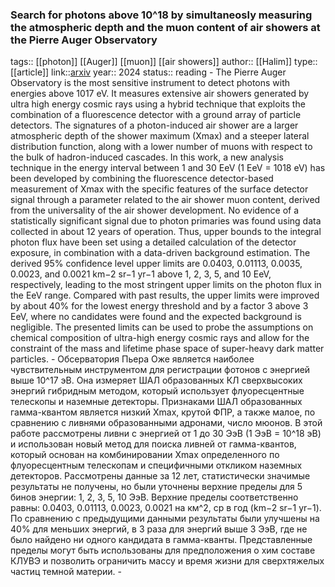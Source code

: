 ### Search for photons above 10^18 by simultaneosly measuring the atmospheric depth and the muon content of air showers at the Pierre Auger Observatory
tags:: [[photon]] [[Auger]] [[muon]] [[air showers]] 
author:: [[Halim]] 
type:: [[article]]
link::[arxiv](https://arxiv.org/pdf/2406.07439)
year:: 2024
status:: reading
	- The Pierre Auger Observatory is the most sensitive instrument to detect photons with energies above 1017 eV. It measures extensive air showers generated by ultra high energy cosmic rays using a hybrid technique that exploits the combination of a fluorescence detector with a ground array of particle detectors. The signatures of a photon-induced air shower are a larger atmospheric depth of the shower maximum (Xmax) and a steeper lateral distribution function, along with a lower number of muons with respect to the bulk of hadron-induced cascades. In this work, a new analysis technique in the energy interval between 1 and 30 EeV (1 EeV = 1018 eV) has been developed by combining the fluorescence detector-based measurement of Xmax with the specific features of the surface detector signal through a parameter related to the air shower muon content, derived from the universality of the air shower development. No evidence of a statistically significant signal due to photon primaries was found using data collected in about 12 years of operation. Thus, upper bounds to the integral photon flux have been set using a detailed calculation of the detector exposure, in combination with a data-driven background estimation. The derived 95% confidence level upper limits are 0.0403, 0.01113, 0.0035, 0.0023, and 0.0021 km−2 sr−1 yr−1 above 1, 2, 3, 5, and 10 EeV, respectively, leading to the most stringent upper limits on the photon flux in the EeV range. Compared with past results, the upper limits were improved by about 40% for the lowest energy threshold and by a factor 3 above 3 EeV, where no candidates were found and the expected background is negligible. The presented limits can be used to probe the assumptions on chemical composition of ultra-high energy cosmic rays and allow for the constraint of the mass and lifetime phase space of super-heavy dark matter particles.
		- Обсерватория Пьера Оже является наиболее чувствительным инструментом для регистрации фотонов с энергией выше 10^17 эВ. Она измеряет ШАЛ образованных КЛ сверхвысоких энергий гибридным методом, который использует флуоресцентные телескопы и наземные детекторы. Признаками ШАЛ образованных гамма-квантом является низкий Xmax, крутой ФПР, а также малое, по сравнению с ливнями образованными адронами, число мюонов. В этой работе рассмотрены ливни с энергией от 1 до 30 ЭэВ (1 ЭэВ = 10^18 эВ) и использован новый метод для поиска ливней от гамма-квантов, который основан на комбинировании Xmax определенного по флуоресцентным телескопам и специфичными откликом наземных детекторов. Рассмотрены данные за 12 лет, статистически значимые результаты не получены, но были уточнены верхние пределы для 5 бинов энергии: 1, 2, 3, 5, 10 ЭэВ. Верхние пределы соответственно равны: 0.0403, 0.01113, 0.0023, 0.0021 на км^2, ср в год (km−2 sr−1 yr−1). По сравнению с предыдущими данными результаты были улучшены на 40% для меньших энергий, в 3 раза для энергий выше 3 ЭэВ, где не было найдено ни одного кандидата в гамма-кванты. Представленные пределы могут быть использованы для предположения о хим составе КЛУВЭ и позволить ограничить массу и время жизни для сверхтяжелых частиц темной материи.
	-